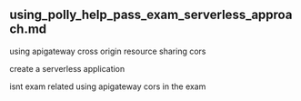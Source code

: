 using_polly_help_pass_exam_serverless_approach.md
------------------------------

using apigateway 
cross origin resource sharing 
cors

create a serverless application 

isnt exam related 
using apigateway 
cors 
in the exam 
